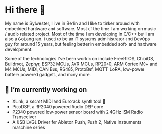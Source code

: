 # Hi there 👋

My name is Sylwester, I live in Berlin and I like to tinker around with embedded hardware and software. Most of the time I am working on music / audio related project. Most of the time I am developing in C/C++ but I am also a GoLang fan. I used to be an IT systems administrator and DevOps guy for around 15 years, but feeling better in embedded soft- and hardware development.

Some of the technologies I've been workin on include FreeRTOS, ChibiOS, Buildroot, Zephyr, ESP32 MCUs, AVR MCUs, RP2040, ARM Cortex M0+ and M4 MCUs, MIDI, CAN Bus, RS485, ProtoBuf, MQTT, LoRA, low-power battery powered gadgets, and many more..

## 🔭 I’m currently working on
* XLink, a *secret* MIDI and Eurorack synth tool :eyes:
* PicoDSP, a RP2040 powered Audio DSP core
* P2040 powered low-power sensor board with 2.4GHz ISM Radio Transceiver
* A USB LVGL Driver for Ableton Push, Push 2, Native Instruments maschine series
